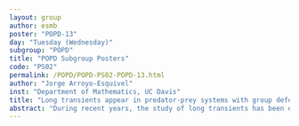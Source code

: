 ```yaml
---
layout: group
author: esmb
poster: "POPD-13"
day: "Tuesday (Wednesday)"
subgroup: "POPD"
title: "POPD Subgroup Posters"
code: "PS02"
permalink: /POPD/POPD-PS02-POPD-13.html
author: "Jorge Arroyo-Esquivel"
inst: "Department of Mathematics, UC Davis"
title: "Long transients appear in predator-prey systems with group defense and nonreproductive stages"
abstract: "During recent years, the study of long transients has been expanded in ecological theory to account for shifts in long-term behavior of ecological systems. These long transients consist of long periods of time where a system is apparently in equilibrium; after which the system undergoes an abrupt change into qualitatively different dynamics. In this work, we analyze the potential for long transients in a model for a predator-prey system in which the prey present group defense, and their nonreproductive stages do not contribute to predator growth. This model has been previously used to analyze kelp-urchin dynamics, but it can be used in other systems such as colonial spider-wasp or honeybee-hornet systems. We have identified this system presents crawl-by transients near the extinction and carrying capacity states of prey. In addition, we identify a transcritical bifurcation in our system, under which a ghost limit cycle appears. We are able to estimate the escape time of our system from these transients using perturbation theory. This work advances an understanding of how systems shift between alternate stable states and their duration of staying in a given regime."
---
```

